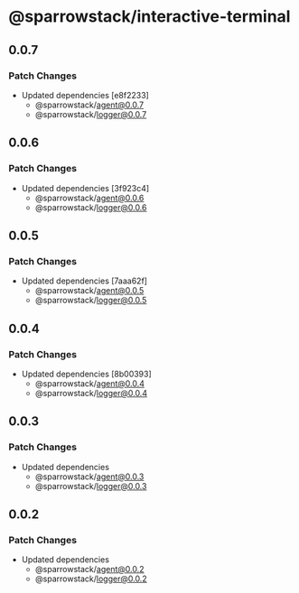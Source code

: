 # @sparrowstack/interactive-terminal

## 0.0.7

### Patch Changes

- Updated dependencies [e8f2233]
    - @sparrowstack/agent@0.0.7
    - @sparrowstack/logger@0.0.7

## 0.0.6

### Patch Changes

- Updated dependencies [3f923c4]
    - @sparrowstack/agent@0.0.6
    - @sparrowstack/logger@0.0.6

## 0.0.5

### Patch Changes

- Updated dependencies [7aaa62f]
    - @sparrowstack/agent@0.0.5
    - @sparrowstack/logger@0.0.5

## 0.0.4

### Patch Changes

- Updated dependencies [8b00393]
    - @sparrowstack/agent@0.0.4
    - @sparrowstack/logger@0.0.4

## 0.0.3

### Patch Changes

- Updated dependencies
    - @sparrowstack/agent@0.0.3
    - @sparrowstack/logger@0.0.3

## 0.0.2

### Patch Changes

- Updated dependencies
    - @sparrowstack/agent@0.0.2
    - @sparrowstack/logger@0.0.2
